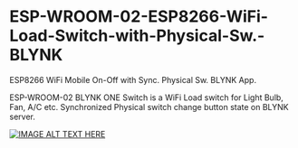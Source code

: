 # ESP-WROOM-02-ESP8266-WiFi-Load-Switch-with-Physical-Sw.-BLYNK
ESP8266 WiFi Mobile On-Off with Sync. Physical Sw. BLYNK App.

ESP-WROOM-02 BLYNK ONE Switch is a WiFi Load switch for Light Bulb, Fan, A/C etc. 
Synchronized Physical switch change button state on BLYNK server.

[![IMAGE ALT TEXT HERE](https://img.youtube.com/vi/g_l_Oe-BA2k/0.jpg)](https://www.youtube.com/watch?v=g_l_Oe-BA2k) 
